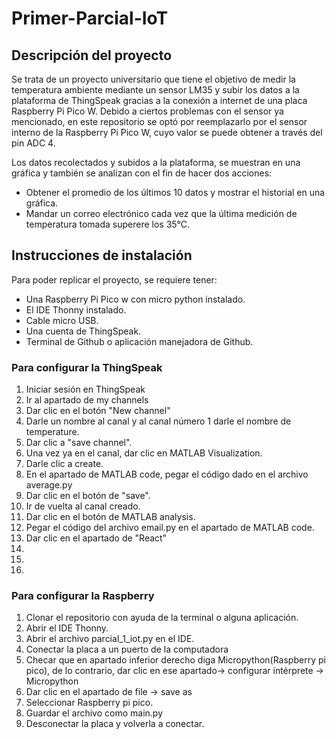 # Primer-Parcial-IoT
## Descripción del proyecto
Se trata de un proyecto universitario que tiene el objetivo de medir la temperatura ambiente mediante un sensor LM35 y subir los datos a la plataforma de ThingSpeak gracias a la conexión a internet de una placa Raspberry Pi Pico W.
Debido a ciertos problemas con el sensor ya mencionado, en este repositorio se optó por reemplazarlo por el sensor interno de la Raspberry Pi Pico W, cuyo valor se puede obtener a través del pin ADC 4.

Los datos recolectados y subidos a la plataforma, se muestran en una gráfica y también se analizan con el fin de hacer dos acciones:
<ul>
  <li>Obtener el promedio de los últimos 10 datos y mostrar el historial en una gráfica.</li>
  <li>Mandar un correo electrónico cada vez que la última medición de temperatura tomada superere los 35°C.</li>
</ul>

## Instrucciones de instalación
Para poder replicar el proyecto, se requiere tener:
<ul>
  <li>Una Raspberry Pi Pico w con micro python instalado. </li>
  <li>El IDE Thonny instalado.</li>
  <li>Cable micro USB.</li>
  <li>Una cuenta de ThingSpeak.</li>
  <li>Terminal de Github o aplicación manejadora de Github.</li>
</ul>

### Para configurar la ThingSpeak
<ol>
  <li>Iniciar sesión en ThingSpeak</li>
  <li>Ir al apartado de my channels</li>
  <li>Dar clic en el botón "New channel"</li>
  <li>Darle un nombre al canal y al canal número 1 darle el nombre de temperature.</li>
  <li>Dar clic a "save channel".</li>
  <li>Una vez ya en el canal, dar clic en MATLAB Visualization.</li>
  <li>Darle clic a create.</li>
  <li>En el apartado de MATLAB code, pegar el código dado en el archivo average.py</li>
  <li>Dar clic en el botón de "save".</li>
  <li>Ir de vuelta al canal creado.</li>
  <li>Dar clic en el botón de MATLAB analysis.</li>
  <li>Pegar el código del archivo email.py en el apartado de MATLAB code.</li>
  <li>Dar clic en el apartado de "React"</li>
  <li></li>
  <li></li>
  <li></li>
  
</ol>

### Para configurar la Raspberry
<ol>
  <li>Clonar el repositorio con ayuda de la terminal o alguna aplicación. </li>
  <li>Abrir el IDE Thonny.</li>
  <li>Abrir el archivo parcial_1_iot.py en el IDE.</li>
  <li>Conectar la placa a un puerto de la computadora</li>
  <li>Checar que en apartado inferior derecho diga Micropython(Raspberry pi pico), de lo contrario, dar clic en ese apartado-> configurar intérprete -> Micropython</li>
  <li>Dar clic en el apartado de file -> save as</li>
  <li>Seleccionar Raspberry pi pico.</li>
  <li>Guardar el archivo como main.py</li>
  <li>Desconectar la placa y volverla a conectar.</li>
</ol>


